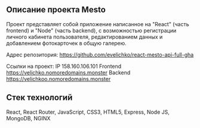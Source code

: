 ## Описание проекта Mesto

Проект представляет собой приложение написанное на "React" (часть frontend) и "Node" (часть backend), с возможностью регистрации личного кабинета пользователя, редактированием данных и добавлением фотокарточек в общую галерею.

Адрес репозитория: https://github.com/evelichko/react-mesto-api-full-gha

Ссылки на проект:
IP 158.160.106.101
Frontend https://velichko.nomoredomains.monster
Backend https://velichkoo.nomoredomains.monster

## Стек технологий

React, React Router, JavaScript, CSS3, HTML5, Express, Node JS, MongoDB, NGINX

